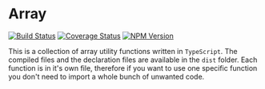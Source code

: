 # Array

[![Build Status](https://travis-ci.org/joppe/array.svg?branch=master)](https://travis-ci.org/joppe/array) [![Coverage Status](https://coveralls.io/repos/github/joppe/array/badge.svg?branch=feature%2Fbased-on-new-boilerplate)](https://coveralls.io/github/joppe/array?branch=feature%2Fbased-on-new-boilerplate) [![NPM Version](https://img.shields.io/npm/v/@apestaartje/array.svg?style=flat-square)](https://www.npmjs.com/package/@apestaartje/array)

This is a collection of array utility functions written in `TypeScript`. The compiled files and the declaration files 
are available in the `dist` folder. 
Each function is in it's own file, therefore if you want to use one specific function you don't need to import a whole
bunch of unwanted code.

